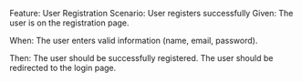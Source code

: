 Feature: User Registration
Scenario: User registers successfully
Given:
The user is on the registration page.

When:
The user enters valid information (name, email, password).

Then:
The user should be successfully registered.
The user should be redirected to the login page.






   




